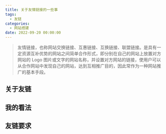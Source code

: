 ```yaml
---
title: 关于友情链接的一些事
tags:
  - 友链
categories:
  - 网站搭建
date: 2022-09-20 00:00:00
---
```


> 友情链接，也称网站交换链接、互惠链接、互换链接、联盟链接。是具有一定资源互补优势的网站之间简单合作形式，即分别在自己的网站上放置对方网站的 Logo 图片或文字的网站名称，并设置对方网站的链接，使用户可以从合作网站中发现自己的网站，达到互相推广目的，因此常作为一种网站推广的基本手段。

<!-- more -->

## 关于友链



## 我的看法

## 友链要求

## 